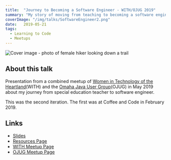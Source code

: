 ```yaml
---
title:  "Journey to Becoming a Software Engineer - WITH/OJUG 2019"
summary: "My story of moving from teaching to becoming a software engineer.  (Second iteration of talk)"
coverImage: "/img/talks/SoftwareEngineer2.png"
date:   2019-05-21
tags: 
  - Learning to Code
  - Meetups
---
```


<img src={{coverImage}} alt="Cover image - photo of female hiker looking down a trail" class="talk-cover-image" />

## About this talk

Presentation from a combined meetup of [Women in Technology of the Heartland](http://witheartland.org/)(WITH) and the [Omaha Java User Group](http://ojug.org/)(OJUG) in May 2019 about my journey from special education teacher to software engineer.


This was the second iteration.  The first was at Coffee and Code in February 2019.

## Links

* [Slides](https://docs.google.com/presentation/d/1BWjqNd9THa_hnnedvHC3-R-E2LdHIAs136JEwGyD_Q8/edit?usp=sharing)
* [Resources Page](https://docs.google.com/document/d/1Ry1-dvskjD0Gub5MaJc21M0_mp_4c0AuIOPdpBtHXSg/edit?usp=sharing)
* [WITH Meetup Page](https://www.meetup.com/witheartland/)
* [OJUG Meetup Page](https://www.meetup.com/omahajava/)